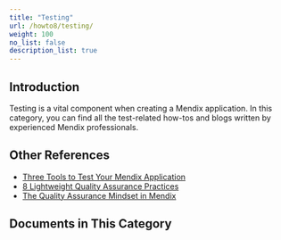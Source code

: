 ```yaml
---
title: "Testing"
url: /howto8/testing/
weight: 100
no_list: false
description_list: true 
---
```


## Introduction

Testing is a vital component when creating a Mendix application. In this category, you can find all the test-related how-tos and blogs written by experienced Mendix professionals.

## Other References

* [Three Tools to Test Your Mendix Application](https://www.mendix.com/blog/three-tools-to-test-your-mendix-application/)
* [8 Lightweight Quality Assurance Practices](https://www.mendix.com/blog/8-lightweight-quality-assurance-practices/)
* [The Quality Assurance Mindset in Mendix](https://www.youtube.com/watch?v=hpJp-tAUn-g)

## Documents in This Category
